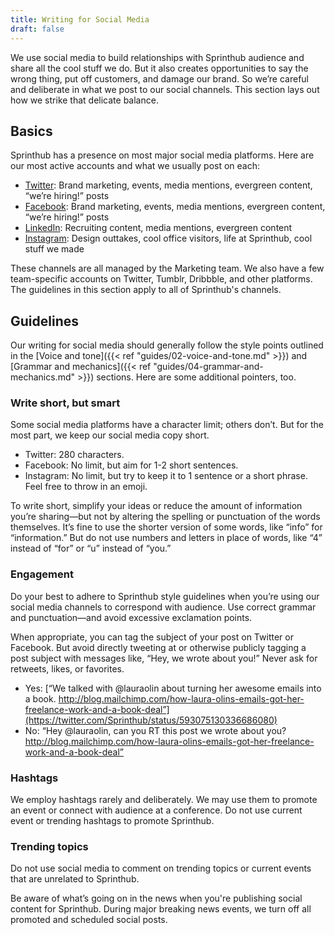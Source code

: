 ```yaml
---
title: Writing for Social Media
draft: false
---
```


We use social media to build relationships with Sprinthub audience and share all the cool stuff we do. But it also creates opportunities to say the wrong thing, put off customers, and damage our brand. So we’re careful and deliberate in what we post to our social channels. This section lays out how we strike that delicate balance.

## Basics

Sprinthub has a presence on most major social media platforms. Here are our most active accounts and what we usually post on each:

- [Twitter](http://twitter.com/sprinthubmobile): Brand marketing, events, media mentions, evergreen content, “we’re hiring!” posts
- [Facebook](http://facebook.com/sprinthubmobile): Brand marketing, events, media mentions, evergreen content, “we’re hiring!” posts
- [LinkedIn](http://linkedin.com/company/sprinthubmobile): Recruiting content, media mentions, evergreen content
- [Instagram](http://instagram.com/sprinthubmobile): Design outtakes, cool office visitors, life at Sprinthub, cool stuff we made

These channels are all managed by the Marketing team. We also have a few team-specific accounts on Twitter, Tumblr, Dribbble, and other platforms. The guidelines in this section apply to all of Sprinthub's channels.

## Guidelines

Our writing for social media should generally follow the style points outlined in the [Voice and tone]({{< ref "guides/02-voice-and-tone.md" >}}) and [Grammar and mechanics]({{< ref "guides/04-grammar-and-mechanics.md" >}}) sections. Here are some additional pointers, too.

### Write short, but smart

Some social media platforms have a character limit; others don’t. But for the most part, we keep our social media copy short.

- Twitter: 280 characters.
- Facebook: No limit, but aim for 1-2 short sentences.
- Instagram: No limit, but try to keep it to 1 sentence or a short phrase. Feel free to throw in an emoji.

To write short, simplify your ideas or reduce the amount of information you’re sharing—but not by altering the spelling or punctuation of the words themselves. It’s fine to use the shorter version of some words, like “info” for “information.” But do not use numbers and letters in place of words, like “4” instead of “for” or “u” instead of “you.”

### Engagement

Do your best to adhere to Sprinthub style guidelines when you’re using our social media channels to correspond with audience. Use correct grammar and punctuation—and avoid excessive exclamation points.

When appropriate, you can tag the subject of your post on Twitter or Facebook. But avoid directly tweeting at or otherwise publicly tagging a post subject with messages like, “Hey, we wrote about you!” Never ask for retweets, likes, or favorites.

- Yes: [“We talked with @lauraolin about turning her awesome emails into a book. http://blog.mailchimp.com/how-laura-olins-emails-got-her-freelance-work-and-a-book-deal”](https://twitter.com/Sprinthub/status/593075130336686080)
- No: “Hey @lauraolin, can you RT this post we wrote about you? http://blog.mailchimp.com/how-laura-olins-emails-got-her-freelance-work-and-a-book-deal”

### Hashtags

We employ hashtags rarely and deliberately. We may use them to promote an event or connect with audience at a conference. Do not use current event or trending hashtags to promote Sprinthub.

### Trending topics

Do not use social media to comment on trending topics or current events that are unrelated to Sprinthub.

Be aware of what’s going on in the news when you're publishing social content for Sprinthub. During major breaking news events, we turn off all promoted and scheduled social posts.
